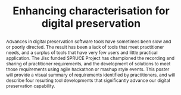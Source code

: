 ---
abstract: Advances in digital preservation software tools have sometimes been slow
  and or poorly directed. The result has been a lack of tools that meet practitioner
  needs, and a surplus of tools that have very few users and little practical application.
  The Jisc funded SPRUCE Project has championed the recording and sharing of practitioner
  requirements, and the development of solutions to meet those requirements using
  agile hackathon or mashup style events. This poster will provide a visual summary
  of requirements identified by practitioners, and will describe four resulting tool
  developments that significantly advance our digital preservation capability.
creators:
- Paul Wheathley
- Gary McGath
- Petar Petrov
date: null
document_url: https://services.phaidra.univie.ac.at/api/object/o:378036/download
grand_parent: iPRES
institutions: []
keywords:
- digital preservation
- hackathon
- mashup
- user requirements
- digital preservation tools
- lisbon
landing_page_url: https://phaidra.univie.ac.at/o:378036
language: eng
layout: publication
license: CC BY-SA 2.0 AT
notes_url: null
parent: iPRES 2013
publication_type: poster
size: 440999
slides_url: null
source_name: iPRES
stream_url: null
title: Enhancing characterisation for digital preservation
year: 2013
---